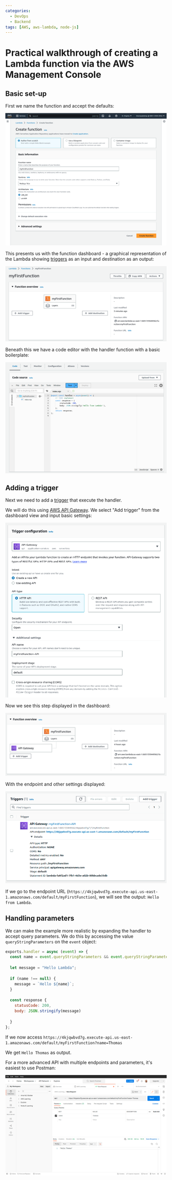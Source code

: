```yaml
---
categories:
  - DevOps
  - Backend
tags: [AWS, aws-lambda, node-js]
---
```


# Practical walkthrough of creating a Lambda function via the AWS Management Console

## Basic set-up

First we name the function and accept the defaults:

![](/_img/lambda_func_one.png)

This presents us with the function dashboard - a graphical representation of the Lambda showing [triggers]() as an input and destination as an output:

![](/_img/lambda-func-two.png)

Beneath this we have a code editor with the handler function with a basic boilerplate:

![](/_img/lambda-func-three.png)

## Adding a trigger

Next we need to add a [trigger](/DevOps/AWS/AWS_Lambda/Lambda_triggers.md) that execute the handler.

We will do this using [AWS API Gateway](/DevOps/AWS/AWS_API_Gateway.md). We select "Add trigger" from the dashboard view and input basic settings:

![](/_img/api-gateway-trigger.png)

Now we see this step displayed in the dashboard:

![](/_img/lambda-overview.png)

With the endpoint and other settings displayed:

![](/_img/trigger-info.png)

If we go to the endpoint URL (`https://4kjqwbvd7g.execute-api.us-east-1.amazonaws.com/default/myFirstFunction`), we will see the output: `Hello from Lambda`.

## Handling parameters

We can make the example more realistic by expanding the handler to accept query parameters. We do this by accessing the value `queryStringParameters` on the `event` object:

```js
exports.handler = async (event) => {
  const name = event.queryStringParameters && event.queryStringParameters.name;

  let message = "Hello Lambda";

  if (name !== null) {
    message = `Hello ${name}`;
  }

  const response {
    statusCode: 200,
    body: JSON.stringify(message)

  }
};
```

If we now access `https://4kjqwbvd7g.execute-api.us-east-1.amazonaws.com/default/myFirstFunction?name=Thomas`

We get `Hello Thomas` as output.

For a more advanced API with multiple endpoints and parameters, it's easiest to use Postman:

![](/_img/postman-lambda.png)
